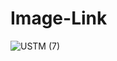 # Image-Link
![USTM (7)](https://user-images.githubusercontent.com/120157602/230894115-34f39719-911b-4c01-a85a-7cd044b05d3c.png)
